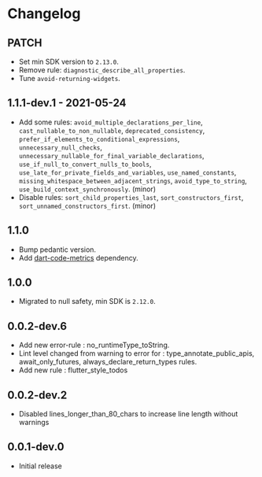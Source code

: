 # Changelog

## PATCH

* Set min SDK version to `2.13.0`.
* Remove rule: `diagnostic_describe_all_properties`.
* Tune `avoid-returning-widgets`.

## 1.1.1-dev.1 - 2021-05-24

* Add some rules: `avoid_multiple_declarations_per_line`, `cast_nullable_to_non_nullable`, `deprecated_consistency`, `prefer_if_elements_to_conditional_expressions`, `unnecessary_null_checks`, `unnecessary_nullable_for_final_variable_declarations`, `use_if_null_to_convert_nulls_to_bools`, `use_late_for_private_fields_and_variables`, `use_named_constants`, `missing_whitespace_between_adjacent_strings`, `avoid_type_to_string`, `use_build_context_synchronously`. (minor)
* Disable rules: `sort_child_properties_last`, `sort_constructors_first`, `sort_unnamed_constructors_first`. (minor)

## 1.1.0

* Bump pedantic version.
* Add [dart-code-metrics](https://pub.dev/packages/dart_code_metrics) dependency.

## 1.0.0

* Migrated to null safety, min SDK is `2.12.0`.

## 0.0.2-dev.6

* Add new error-rule : no_runtimeType_toString.
* Lint level changed from warning to error for : type_annotate_public_apis, await_only_futures, always_declare_return_types rules.
* Add new rule : flutter_style_todos

## 0.0.2-dev.2

* Disabled lines_longer_than_80_chars to increase line length without warnings

## 0.0.1-dev.0

* Initial release
